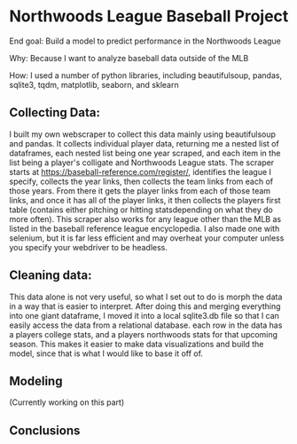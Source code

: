 # Northwoods League Baseball Project

End goal: Build a model to predict performance in the Northwoods League

Why: Because I want to analyze baseball data outside of the MLB

How: I used a number of python libraries, including beautifulsoup, pandas, sqlite3,
tqdm, matplotlib, seaborn, and sklearn

## Collecting Data:

I built my own webscraper to collect this data mainly using beautifulsoup and pandas. It collects individual player data, returning me a nested list
of dataframes, each nested list being one year scraped, and each item in the list being a player's colligate and Northwoods League stats. 
The scraper starts at https://baseball-reference.com/register/, identifies the league I specify, collects the year links, then collects the
team links from each of those years. From there it gets the player links from each of those team links, and once it has all of the player links,
it then collects the players first table (contains either pitching or hitting statsdepending on what they do more often). This scraper also works for 
any league other than the MLB as listed in the baseball reference league encyclopedia. I also made one with selenium, but it is far 
less efficient and may overheat your computer unless you specify your webdriver to be headless. 

## Cleaning data:

This data alone is not very useful, so what I set out to do is morph the data in a way that is easier to interpret. After doing this 
and merging everything into one giant dataframe, I moved it into a local sqlite3.db file so that I can easily access the data from a relational database.
each row in the data has a players college stats, and a players northwoods stats for that upcoming season. This makes it easier to make data visualizations
and build the model, since that is what I would like to base it off of. 

## Modeling

(Currently working on this part)

## Conclusions

